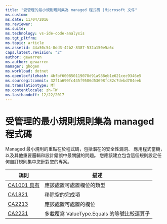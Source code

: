 ```yaml
---
title: "受管理的最小規則規則集為 managed 程式碼 |Microsoft 文件"
ms.custom: 
ms.date: 11/04/2016
ms.reviewer: 
ms.suite: 
ms.technology: vs-ide-code-analysis
ms.tgt_pltfrm: 
ms.topic: article
ms.assetid: 44a50c54-8dd3-42b2-8387-532a150e5a6c
caps.latest.revision: "2"
author: gewarren
ms.author: gewarren
manager: ghogen
ms.workload: dotnet
ms.openlocfilehash: 4bfbf600850119078d91a988eb1e621cec9346e5
ms.sourcegitcommit: 32f1a690fc445f9586d53698fc82c7debd784eeb
ms.translationtype: MT
ms.contentlocale: zh-TW
ms.lasthandoff: 12/22/2017
---
```

# <a name="managed-minimum-rules-rule-set-for-managed-code"></a>受管理的最小規則規則集為 managed 程式碼
Managed 最小規則的重點在於程式碼，包括潛在的安全性漏洞、 應用程式當機，以及其他重要邏輯和設計錯誤中最關鍵的問題。 您應該建立包含這個規則設定任何自訂規則集中您針對您的專案。  
  
|規則|描述|  
|----------|-----------------|  
|[CA1001 具有](../code-quality/ca1001-types-that-own-disposable-fields-should-be-disposable.md)|應該處置可處置欄位的類型|  
|[CA1821](../code-quality/ca1821-remove-empty-finalizers.md)|移除空的完成項|  
|[CA2213](../code-quality/ca2213-disposable-fields-should-be-disposed.md)|應該處置可處置的欄位|  
|[CA2231](../code-quality/ca2231-overload-operator-equals-on-overriding-valuetype-equals.md)|多載覆寫 ValueType.Equals 的等號比較運算子|
